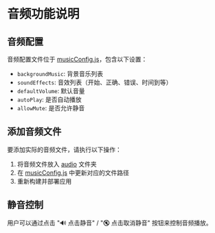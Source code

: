 # 音频功能说明

## 音频配置

音频配置文件位于 [musicConfig.js](musicConfig.js)，包含以下设置：

- `backgroundMusic`: 背景音乐列表
- `soundEffects`: 音效列表（开始、正确、错误、时间到等）
- `defaultVolume`: 默认音量
- `autoPlay`: 是否自动播放
- `allowMute`: 是否允许静音

## 添加音频文件

要添加实际的音频文件，请执行以下操作：

1. 将音频文件放入 [audio](.) 文件夹
2. 在 [musicConfig.js](musicConfig.js) 中更新对应的文件路径
3. 重新构建并部署应用

## 静音控制

用户可以通过点击 "🔊 点击静音" / "🔇 点击取消静音" 按钮来控制音频播放。